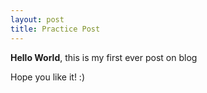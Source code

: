```yaml
---
layout: post
title: Practice Post
---
```

**Hello World**, this is my first ever post on blog

Hope you like it! :)